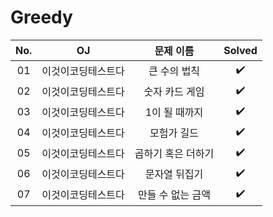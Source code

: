 # Greedy


|          No.          |        OJ        |        문제 이름         |        Solved         |
| :-----: |  :--------: |:---------------------: | :-----: |
| 01 | 이것이코딩테스트다 | 큰 수의 법칙 | ✔️ |
| 02 | 이것이코딩테스트다 | 숫자 카드 게임 | ✔️ |
| 03 | 이것이코딩테스트다 | 1이 될 때까지 | ✔️ |
| 04 | 이것이코딩테스트다 | 모험가 길드 | ✔️ |
| 05 | 이것이코딩테스트다 | 곱하기 혹은 더하기 | ✔️ |
| 06 | 이것이코딩테스트다 | 문자열 뒤집기 | ✔️ |
| 07 | 이것이코딩테스트다 | 만들 수 없는 금액 | ✔️ |